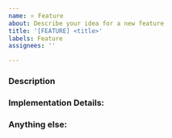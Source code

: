 ```yaml
---
name: ⭐ Feature
about: Describe your idea for a new feature
title: '[FEATURE] <title>'
labels: Feature
assignees: ''

---
```


<!--
Note: Please search to see if an issue already exists for the feature you plan to implement.
-->

### Description
<!-- A concise description of what you want to implement. -->

### Implementation Details:
<!--
Example: steps to create the feature.
1. Write a new command.
2. Listen for new events.
3. Run action.... 
-->

### Anything else:
<!--
Links? References? Anything that will give us more context about the feature you would like to implement!
-->
